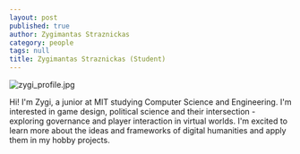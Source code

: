 ```yaml
---
layout: post
published: true
author: Zygimantas Straznickas
category: people
tags: null
title: Zygimantas Straznickas (Student)
---
```


![zygi_profile.jpg]({{site.baseurl}}/assets/zygi_profile.jpg)

Hi! I'm Zygi, a junior at MIT studying Computer Science and Engineering. I'm interested in game design, political science and their intersection - exploring governance and player interaction in virtual worlds. I'm excited to learn more about the ideas and frameworks of digital humanities and apply them in my hobby projects.